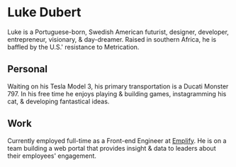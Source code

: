 Luke Dubert
===========
Luke is a Portuguese-born, Swedish American futurist, designer, developer, entrepreneur, visionary, & day-dreamer. Raised in southern Africa, he is baffled by the U.S.' resistance to Metrication.

Personal
--------
Waiting on his Tesla Model 3, his primary transportation is a Ducati Monster 797. In his free time he enjoys playing & building games, instagramming his cat, & developing fantastical ideas.

Work
----
Currently employed full-time as a Front-end Engineer at [Emplify](https://emplify.com/). He is on a team building a web portal that provides insight & data to leaders about their employees' engagement.